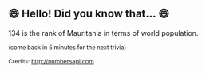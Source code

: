 ## 😄 Hello! Did you know that... 😄
134 is the rank of Mauritania in terms of world population.

<sup>(come back in 5 minutes for the next trivia)</sup>


<sup>Credits: http://numbersapi.com</sup>
